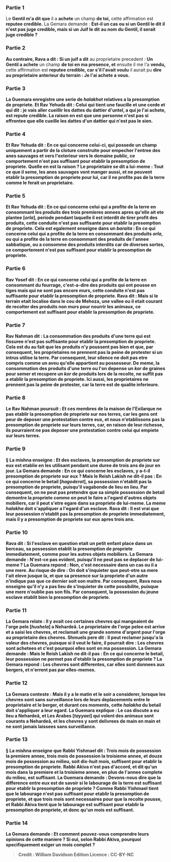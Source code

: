 
### Partie 1
Le <b>Gentil m'a dit que</b> il a <b>achete</b> un champ <b>de toi,</b> cette affirmation est <b>reputee credible.</b> La Gemara demande : <b>Est-il un cas ou si un Gentil le dit</b> <b>il n'est pas juge credible, mais si un Juif le dit</b> <b>au nom du Gentil, il serait juge credible ?</b>

### Partie 2
<b>Au contraire, Rava a dit : Si un juif a dit</b> au proprietaire precedent : <b>Un Gentil a achete</b> un champ <b>de toi en ma presence, et</b> ensuite il me l'a <b>vendu,</b> cette affirmation est <b>reputee credible, car s'il l'avait voulu</b> il aurait pu <b>dire au proprietaire anterieur du terrain : <b>Je l'ai achete a vous.</b>

### Partie 3
La Guemara enregistre une serie de <i>halakhot</i> relatives a la presomption de propriete. <b>Et Rav Yehuda dit : Celui qui tient une faucille et une corde et qui dit : je vais aller cueillir</b> les dattes du <b>dattier d'untel, a qui je l'ai achete,</b> est <b>repute credible.</b> La raison en est que <b>une personne n'est pas</b> si <b>effrontee que</b> elle <b>cueille</b> les dattes d'un <b>dattier qui n'est pas le sien.</b>

### Partie 4
<b>Et Rav Yehuda dit :</b> En ce qui concerne <b>celui-ci, qui possede</b> un champ uniquement <b>a partir de la cloture</b> construite pour empecher l'entree <b>des anes sauvages et vers l'exterieur</b> vers le domaine public, ce comportement <b>n'est pas</b> suffisant pour etablir la <b>presomption</b> de propriete. <b>Quelle en est la raison ?</b> Le proprietaire <b>se dit</b> a lui-meme : <b>Tout ce que</b> il <b>seme,</b> les <b>anes sauvages</b> vont <b>manger aussi,</b> et ne peuvent etablir la presomption de propriete pour lui, car il ne profite pas de la terre comme le ferait un proprietaire.

### Partie 5
<b>Et Rav Yehuda dit :</b> En ce qui concerne celui qui a <b>profite</b> de la terre en consommant <b>les produits des trois premieres annees apres qu'elle ait ete plantee [<i>orla</i>],</b> periode pendant laquelle il est interdit de tirer profit des produits, cette conduite <b>n'est pas</b> suffisante pour etablir la <b>presomption</b> de propriete. <b>Cela est egalement enseigne</b> dans un <i>baraita</i> : En ce qui concerne celui qui a <b>profite</b> de la terre en consommant des produits <b><i>orla</i></b>, ou qui a profite de la terre en consommant des produits de l'annee <b>sabbatique</b>, <b>ou</b> a consomme des produits interdits car de <b>diverses sortes,</b> ce comportement <b>n'est pas</b> suffisant pour etablir la <b>presomption</b> de propriete.

### Partie 6
<b>Rav Yosef dit :</b> En ce qui concerne celui qui a <b>profite</b> de la terre en consommant du <b>fourrage,</b> c'est-a-dire des produits qui ont pousse en tiges mais qui ne sont pas encore murs, cette conduite <b>n'est pas</b> suffisante pour etablir la <b>presomption</b> de propriete. <b>Rava dit : Mais si</b> le terrain etait <b>localise dans</b> le <b>cou de Mehoza,</b> une vallee ou il etait courant de recolter des produits non murs pour nourrir les animaux, ce comportement <b>est</b> suffisant pour etablir la <b>presomption</b> de propriete.

### Partie 7
<b>Rav Nahman dit :</b> La consommation des produits d'une terre qui est <b>fissuree n'est pas</b> suffisante pour etablir la <b>presomption</b> de propriete. Cela est du au fait que les produits n'y poussent pas bien et que, par consequent, les proprietaires ne prennent pas la peine de protester si un intrus utilise la terre. Par consequent, leur silence ne doit pas etre compris comme un aveu qu'elle appartient au possesseur. De meme, la consommation des produits d'une terre ou l'on <b>depense un <i>kor</i></b> de graines pour semer <b>et recupere un <i>kor</i></b> de produits lors de la recolte, <b>ne suffit pas</b> a etablir la <b>presomption</b> de propriete. Ici aussi, les proprietaires ne prennent pas la peine de protester, car la terre est de qualite inferieure.

### Partie 8
Le Rav Nahman poursuit : <b>Et ces</b> membres <b>de la maison de l'Exilarque</b> ne <b>pas etablir</b> la <b>presomption</b> de propriete <b>sur nos</b> terres, car les gens ont peur de deposer une protestation contre eux, <b>et nous n'etablissons pas</b> la <b>presomption</b> de propriete <b>sur leurs</b> terres, car, en raison de leur richesse, ils pourraient ne pas deposer une protestation contre celui qui empiete sur leurs terres.

### Partie 9
§ La mishna enseigne : <b>Et</b> des <b>esclaves,</b> la presomption de propriete sur eux est etablie en les utilisant pendant une duree de trois ans de jour en jour. La Gemara demande : En ce qui concerne les <b>esclaves, y a-t-il</b> <b>presomption de propriete sur eux ? Mais le Reish Lakish ne dit-il pas :</b> En ce qui concerne le <b>betail [<i>hagoderot</i>], sa possession n'etablit pas</b> la presomption de propriete, puisqu'il vagabonde de lieu en lieu. Par consequent, on ne peut pas pretendre que sa simple possession de betail demontre la propriete comme on peut le faire a l'egard d'autres objets mobiliers, car il peut s'etre egare dans sa propriete de lui-meme. La meme <i>halakha</i> doit s'appliquer a l'egard d'un esclave. <b>Rava dit :</b> Il est vrai que leur <b>possession n'etablit pas</b> la presomption de propriete <b>immediatement, mais il y a presomption de propriete sur eux apres trois ans.</b>

### Partie 10
<b>Rava dit : Si</b> l'esclave en question <b>etait un petit</b> enfant <b>place dans un berceau, sa possession etablit</b> la presomption de propriete <b>immediatement,</b> comme pour les autres objets mobiliers. La Gemara demande : N'est-ce pas <b>evident,</b> puisqu'il ne peut pas se deplacer de lui-meme ? La Guemara repond : <b>Non,</b> c'est <b>necessaire</b> dans un cas <b>ou il a une mere. Au risque de dire :</b> On <b>doit s'inquieter</b> que <b>peut-etre sa mere l'ait eleve jusque la,</b> et que sa presence sur la propriete d'un autre n'indique pas que ce dernier soit son maitre. Par consequent, Rava <b>nous enseigne</b> qu'il n'y a pas lieu de s'inquieter de cette possibilite, puisque <b>une mere n'oublie pas son fils.</b> Par consequent, la possession du jeune esclave etablit bien la presomption de propriete.

### Partie 11
La Gemara relate : Il y avait <b>ces</b> certaines <b>chevres qui mangeaient de l'orge pele</b> [<b><i>hushela</i></b>] <b>a Nehardeâ. Le proprietaire de</b> l'orge <b>pelee</b> est <b>arrive et a saisi</b> les chevres, <b>et reclamait une grande</b> somme d'argent pour l'orge au proprietaire des chevres. <b>Shmuels pere dit :</b> Il <b>peut reclamer jusqu'a</b> la <b>valeur</b> des chevres, <b>puisque si</b> il <b>veut</b> le faire, il pourrait <b>dire :</b> Les chevres <b>sont achetees</b> et c'est pourquoi elles sont <b>en ma possession.</b> La Gemara demande : <b>Mais le Reish Lakish ne dit-il pas :</b> En ce qui concerne le <b>betail,</b> leur possession <b>ne permet pas</b> d'etablir la <b>presomption</b> de propriete ? La Gemara repond : <b>Les chevres sont differentes, car</b> elles sont <b>donnees aux bergers,</b> et n'errent pas par elles-memes.

### Partie 12
La Gemara conteste : <b>Mais il y a le matin et le soir</b> a considerer, lorsque les chevres sont sans surveillance lors de leurs deplacements entre le proprietaire et le berger, et durant ces moments, cette <i>halakha</i> du betail doit s'appliquer a leur egard. La Guemara explique : Le cas discute a eu lieu a Nehardeâ, et <b>Les Arabes [<i>tayyaei</i>]</b> qui volent des animaux <b>sont courants a Nehardeâ, et</b> les chevres y sont <b>delivrees de main en main</b> et ne sont jamais laissees sans surveillance.

### Partie 13
§ La mishna enseigne que <b>Rabbi Yishmael dit : Trois mois</b> de possession la premiere annee, trois mois de possession la troisieme annee, et douze mois de possession au milieu, soit dix-huit mois, suffisent pour etablir la presomption de propriete. Rabbi Akiva n'est pas d'accord, et dit qu'un mois dans la premiere et la troisieme annee, en plus de l'annee complete du milieu, est suffisant. La Guemara demande : <b>Devons-nous dire</b> que la difference <b>entre eux est</b> de savoir si <b>le labourage</b> de la terre est suffisant pour etablir la presomption de propriete ? <b>Comme Rabbi Yishmael tient</b> que <b>le labourage n'est pas</b> suffisant pour etablir la <b>presomption</b> de propriete, et que trois mois sont necessaires pour que la recolte pousse, <b>et Rabbi Akiva tient</b> que <b>le labourage est</b> suffisant pour etablir la <b>presomption</b> de propriete, et donc qu'un mois est suffisant.

### Partie 14
La Gemara demande : <b>Et</b> comment pouvez-vous <b>comprendre</b> leurs opinions de cette maniere ? Si oui, <b>selon Rabbi Akiva, pourquoi specifiquement</b> exiger un <b>mois complet ?</b>

>Credit : William Davidson Edition
>Licence : CC-BY-NC